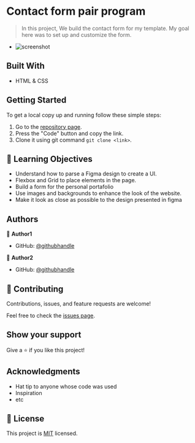 # Contact form pair program

> In this project, We build the contact form for my template. My goal here was to set up and customize the form.

- ![screenshot](images/form-contact-template.png)

## Built With

- HTML & CSS

## Getting Started

To get a local copy up and running follow these simple steps:

1. Go to the [repository page](https://github.com/rega1237/Portfolio-setup-and-mobile-version-skeleton).
2. Press the "Code" button and copy the link.
3. Clone it using git command `git clone <link>`.

## :blue_book: Learning Objectives

- Understand how to parse a Figma design to create a UI.
- Flexbox and Grid to place elements in the page.
- Build a form for the personal portafolio
- Use images and backgrounds to enhance the look of the website.
- Make it look as close as possible to the design presented in figma

## Authors

👤 **Author1**

- GitHub: [@githubhandle](https://github.com/rega1237)

👤 **Author2**

- GitHub: [@githubhandle](https://github.com/saifullah767)

## 🤝 Contributing

Contributions, issues, and feature requests are welcome!

Feel free to check the [issues page](../../issues/).

## Show your support

Give a ⭐️ if you like this project!

## Acknowledgments

- Hat tip to anyone whose code was used
- Inspiration
- etc

## 📝 License

This project is [MIT](./MIT.md) licensed.